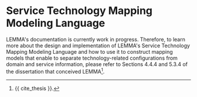 # Service Technology Mapping Modeling Language

LEMMA's documentation is currently work in progress. Therefore, to learn more
about the design and implementation of LEMMA's Service Technology Mapping
Modeling Language and how to use it to construct mapping models that enable to
separate technology-related configurations from domain and service information,
please refer to Sections 4.4.4 and 5.3.4 of the dissertation that conceived
LEMMA[^1].

[^1]: {{ cite_thesis }}.